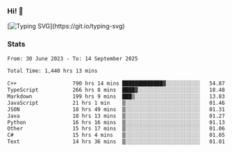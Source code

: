 ### Hi!  👋

[![Typing SVG](https://readme-typing-svg.herokuapp.com?font=Fira+Code&pause=1000&width=435&lines=Hello!+I'm+Texiwustion.)](https://git.io/typing-svg)

### Stats

<!--START_SECTION:waka-->

```txt
From: 30 June 2023 - To: 14 September 2025

Total Time: 1,440 hrs 13 mins

C++                  790 hrs 14 mins █████████████▓░░░░░░░░░░░   54.87 %
TypeScript           266 hrs 8 mins  ████▓░░░░░░░░░░░░░░░░░░░░   18.48 %
Markdown             199 hrs 9 mins  ███▒░░░░░░░░░░░░░░░░░░░░░   13.83 %
JavaScript           21 hrs 1 min    ▒░░░░░░░░░░░░░░░░░░░░░░░░   01.46 %
JSON                 18 hrs 49 mins  ▒░░░░░░░░░░░░░░░░░░░░░░░░   01.31 %
Java                 18 hrs 13 mins  ▒░░░░░░░░░░░░░░░░░░░░░░░░   01.27 %
Python               16 hrs 16 mins  ▒░░░░░░░░░░░░░░░░░░░░░░░░   01.13 %
Other                15 hrs 17 mins  ▒░░░░░░░░░░░░░░░░░░░░░░░░   01.06 %
C#                   15 hrs 4 mins   ▒░░░░░░░░░░░░░░░░░░░░░░░░   01.05 %
Text                 14 hrs 36 mins  ▒░░░░░░░░░░░░░░░░░░░░░░░░   01.01 %
```

<!--END_SECTION:waka-->
